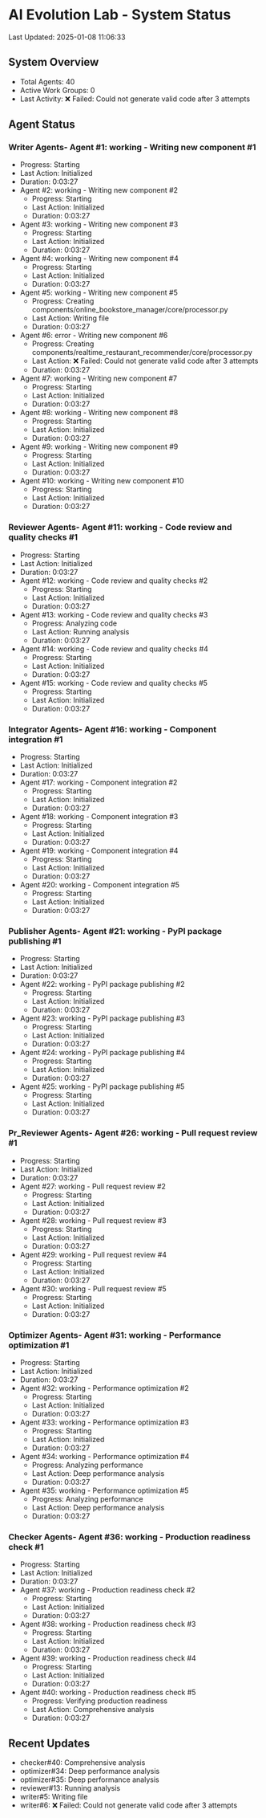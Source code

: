 # AI Evolution Lab - System Status
Last Updated: 2025-01-08 11:06:33

## System Overview
- Total Agents: 40
- Active Work Groups: 0
- Last Activity: ❌ Failed: Could not generate valid code after 3 attempts

## Agent Status

### Writer Agents- Agent #1: working - Writing new component #1
  - Progress: Starting
  - Last Action: Initialized
  - Duration: 0:03:27
- Agent #2: working - Writing new component #2
  - Progress: Starting
  - Last Action: Initialized
  - Duration: 0:03:27
- Agent #3: working - Writing new component #3
  - Progress: Starting
  - Last Action: Initialized
  - Duration: 0:03:27
- Agent #4: working - Writing new component #4
  - Progress: Starting
  - Last Action: Initialized
  - Duration: 0:03:27
- Agent #5: working - Writing new component #5
  - Progress: Creating components/online_bookstore_manager/core/processor.py
  - Last Action: Writing file
  - Duration: 0:03:27
- Agent #6: error - Writing new component #6
  - Progress: Creating components/realtime_restaurant_recommender/core/processor.py
  - Last Action: ❌ Failed: Could not generate valid code after 3 attempts
  - Duration: 0:03:27
- Agent #7: working - Writing new component #7
  - Progress: Starting
  - Last Action: Initialized
  - Duration: 0:03:27
- Agent #8: working - Writing new component #8
  - Progress: Starting
  - Last Action: Initialized
  - Duration: 0:03:27
- Agent #9: working - Writing new component #9
  - Progress: Starting
  - Last Action: Initialized
  - Duration: 0:03:27
- Agent #10: working - Writing new component #10
  - Progress: Starting
  - Last Action: Initialized
  - Duration: 0:03:27

### Reviewer Agents- Agent #11: working - Code review and quality checks #1
  - Progress: Starting
  - Last Action: Initialized
  - Duration: 0:03:27
- Agent #12: working - Code review and quality checks #2
  - Progress: Starting
  - Last Action: Initialized
  - Duration: 0:03:27
- Agent #13: working - Code review and quality checks #3
  - Progress: Analyzing code
  - Last Action: Running analysis
  - Duration: 0:03:27
- Agent #14: working - Code review and quality checks #4
  - Progress: Starting
  - Last Action: Initialized
  - Duration: 0:03:27
- Agent #15: working - Code review and quality checks #5
  - Progress: Starting
  - Last Action: Initialized
  - Duration: 0:03:27

### Integrator Agents- Agent #16: working - Component integration #1
  - Progress: Starting
  - Last Action: Initialized
  - Duration: 0:03:27
- Agent #17: working - Component integration #2
  - Progress: Starting
  - Last Action: Initialized
  - Duration: 0:03:27
- Agent #18: working - Component integration #3
  - Progress: Starting
  - Last Action: Initialized
  - Duration: 0:03:27
- Agent #19: working - Component integration #4
  - Progress: Starting
  - Last Action: Initialized
  - Duration: 0:03:27
- Agent #20: working - Component integration #5
  - Progress: Starting
  - Last Action: Initialized
  - Duration: 0:03:27

### Publisher Agents- Agent #21: working - PyPI package publishing #1
  - Progress: Starting
  - Last Action: Initialized
  - Duration: 0:03:27
- Agent #22: working - PyPI package publishing #2
  - Progress: Starting
  - Last Action: Initialized
  - Duration: 0:03:27
- Agent #23: working - PyPI package publishing #3
  - Progress: Starting
  - Last Action: Initialized
  - Duration: 0:03:27
- Agent #24: working - PyPI package publishing #4
  - Progress: Starting
  - Last Action: Initialized
  - Duration: 0:03:27
- Agent #25: working - PyPI package publishing #5
  - Progress: Starting
  - Last Action: Initialized
  - Duration: 0:03:27

### Pr_Reviewer Agents- Agent #26: working - Pull request review #1
  - Progress: Starting
  - Last Action: Initialized
  - Duration: 0:03:27
- Agent #27: working - Pull request review #2
  - Progress: Starting
  - Last Action: Initialized
  - Duration: 0:03:27
- Agent #28: working - Pull request review #3
  - Progress: Starting
  - Last Action: Initialized
  - Duration: 0:03:27
- Agent #29: working - Pull request review #4
  - Progress: Starting
  - Last Action: Initialized
  - Duration: 0:03:27
- Agent #30: working - Pull request review #5
  - Progress: Starting
  - Last Action: Initialized
  - Duration: 0:03:27

### Optimizer Agents- Agent #31: working - Performance optimization #1
  - Progress: Starting
  - Last Action: Initialized
  - Duration: 0:03:27
- Agent #32: working - Performance optimization #2
  - Progress: Starting
  - Last Action: Initialized
  - Duration: 0:03:27
- Agent #33: working - Performance optimization #3
  - Progress: Starting
  - Last Action: Initialized
  - Duration: 0:03:27
- Agent #34: working - Performance optimization #4
  - Progress: Analyzing performance
  - Last Action: Deep performance analysis
  - Duration: 0:03:27
- Agent #35: working - Performance optimization #5
  - Progress: Analyzing performance
  - Last Action: Deep performance analysis
  - Duration: 0:03:27

### Checker Agents- Agent #36: working - Production readiness check #1
  - Progress: Starting
  - Last Action: Initialized
  - Duration: 0:03:27
- Agent #37: working - Production readiness check #2
  - Progress: Starting
  - Last Action: Initialized
  - Duration: 0:03:27
- Agent #38: working - Production readiness check #3
  - Progress: Starting
  - Last Action: Initialized
  - Duration: 0:03:27
- Agent #39: working - Production readiness check #4
  - Progress: Starting
  - Last Action: Initialized
  - Duration: 0:03:27
- Agent #40: working - Production readiness check #5
  - Progress: Verifying production readiness
  - Last Action: Comprehensive analysis
  - Duration: 0:03:27


## Recent Updates
- checker#40: Comprehensive analysis
- optimizer#34: Deep performance analysis
- optimizer#35: Deep performance analysis
- reviewer#13: Running analysis
- writer#5: Writing file
- writer#6: ❌ Failed: Could not generate valid code after 3 attempts

